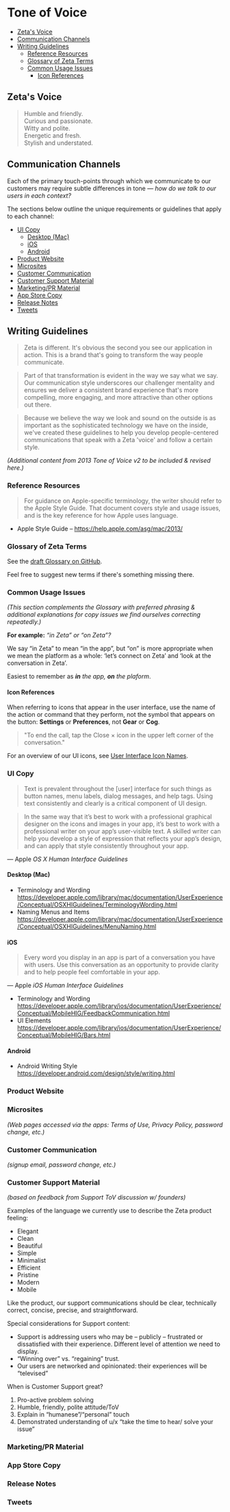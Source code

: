 # Tone of Voice 

+ [Zeta's Voice](#zetas-voice)
+ [Communication Channels](#communication-channels)
+ [Writing Guidelines](#writing-guidelines)
    - [Reference Resources](#reference-resources)
    - [Glossary of Zeta Terms](#glossary-of-zeta-terms)
    - [Common Usage Issues](#common-usage-issues)
        * [Icon References](#icon-references)


## Zeta's Voice

> Humble and friendly.    
> Curious and passionate.    
> Witty and polite.    
> Energetic and fresh.   
> Stylish and understated.  


## Communication Channels

Each of the primary touch-points through which we communicate to our customers may require subtle differences in tone — _how do we talk to our users in each context?_

The sections below outline the unique requirements or guidelines that apply to each channel:

+ [UI Copy](#ui-copy)
    - [Desktop (Mac)](#desktop-mac)
    - [iOS](#ios)
    - [Android](#android)
+ [Product Website](#product-website)
+ [Microsites](#microsites)
+ [Customer Communication](#customer-communication)
+ [Customer Support Material](#customer-support-material)
+ [Marketing/PR Material](#marketing-pr-material)
+ [App Store Copy](#app-store-copy)
+ [Release Notes](#release-notes)
+ [Tweets](#tweets)


## Writing Guidelines

> Zeta is different. It's obvious the second you see our application in action. This is a brand that's going to transform the way people communicate.

> Part of that transformation is evident in the way we say what we say. Our communication style underscores our challenger mentality and ensures we deliver a consistent brand experience that's more compelling, more engaging, and more attractive than other options out there.

>Because we believe the way we look and sound on the outside is as important as the sophisticated technology we have on the inside, we've created these guidelines to help you develop people-centered communications that speak with a Zeta 'voice' and follow a certain style.

_(Additional content from 2013 Tone of Voice v2 to be included & revised here.)_


### Reference Resources

> For guidance on Apple-specific terminology, the writer should refer to the Apple Style Guide. That document covers style and usage issues, and is the key reference for how Apple uses language.

* Apple Style Guide – <https://help.apple.com/asg/mac/2013/>


### Glossary of Zeta Terms

See the [draft Glossary on GitHub](https://github.com/wearezeta/copywriting/blob/master/Glossary/zeta-glossary.csv).

Feel free to suggest new terms if there's something missing there.


### Common Usage Issues

_(This section complements the Glossary with preferred phrasing & additional explanations for copy issues we find ourselves correcting repeatedly.)_

**For example:** _“in Zeta” or “on Zeta”?_

We say “in Zeta” to mean “in the app”, but “on” is more appropriate when we mean the platform as a whole: ‘let’s connect on Zeta’ and ‘look at the conversation in Zeta’.

Easiest to remember as _**in** the app, **on** the plaform_.

#### Icon References

When referring to icons that appear in the user interface, use the name of the action or command that they perform, not the symbol that appears on the button: **Settings** or **Preferences**, not **Gear** or **Cog**.

> "To end the call, tap the Close × icon in the upper left corner of the conversation."

For an overview of our UI icons, see [User Interface Icon Names](https://github.com/wearezeta/copywriting/blob/master/UI%20copy%20clients/Zeta%20font/preview_icon_names.pdf?raw=true).


### UI Copy

> Text is prevalent throughout the [user] interface for such things as button names, menu labels, dialog messages, and help tags. Using text consistently and clearly is a critical component of UI design.

> In the same way that it’s best to work with a professional graphical designer on the icons and images in your app, it’s best to work with a professional writer on your app’s user-visible text. A skilled writer can help you develop a style of expression that reflects your app’s design, and can apply that style consistently throughout your app.

— Apple _OS X Human Interface Guidelines_ 


#### Desktop (Mac)

* Terminology and Wording  
    <https://developer.apple.com/library/mac/documentation/UserExperience/Conceptual/OSXHIGuidelines/TerminologyWording.html>
* Naming Menus and Items
    <https://developer.apple.com/library/mac/documentation/UserExperience/Conceptual/OSXHIGuidelines/MenuNaming.html>

#### iOS

> Every word you display in an app is part of a conversation you have with users. Use this conversation as an opportunity to provide clarity and to help people feel comfortable in your app.

— Apple _iOS Human Interface Guidelines_

* Terminology and Wording  
    <https://developer.apple.com/library/ios/documentation/UserExperience/Conceptual/MobileHIG/FeedbackCommunication.html>
* UI Elements
    <https://developer.apple.com/library/ios/documentation/UserExperience/Conceptual/MobileHIG/Bars.html>

#### Android

* Android Writing Style  
    <https://developer.android.com/design/style/writing.html>


### Product Website

### Microsites

_(Web pages accessed via the apps: Terms of Use, Privacy Policy, password change, etc.)_

### Customer Communication

_(signup email, password change, etc.)_

### Customer Support Material

_(based on feedback from Support ToV discussion w/ founders)_

Examples of the language we currently use to describe the Zeta product feeling:

* Elegant
* Clean
* Beautiful
* Simple
* Minimalist
* Efficient
* Pristine
* Modern
* Mobile

Like the product, our support communications should be clear, technically correct, concise, precise, and straightforward.

Special considerations for Support content:

* Support is addressing users who may be – publicly – frustrated or dissatisfied with their experience. Different level of attention we need to display.
* “Winning over” vs. “regaining” trust.
* Our users are networked and opinionated:  their experiences will be “televised”

When is Customer Support great?

1. Pro-active problem solving
2. Humble, friendly, polite attitude/ToV
3. Explain in “humanese”/“personal” touch
4. Demonstrated understanding of u/x
   “take the time to hear/ solve your issue”


### Marketing/PR Material

### App Store Copy

### Release Notes

### Tweets
